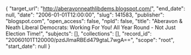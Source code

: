 {
  "target_url": "http://aberavonneathlibdems.blogspot.com/", 
  "end_date": null, 
  "date": "2006-01-01T12:00:00", 
  "slug": 141583, 
  "publisher": "blogspot.com", 
  "open_access": false, 
  "npld": false, 
  "title": "Aberavon & Neath Liberal Democrats: Working For You! All Year Round - Not Just Election Time!", 
  "subjects": [], 
  "collections": [], 
  "record_id": "20060101T120000/pzdJlmaRBEd479gtaL7wgA==", 
  "scope": "root", 
  "start_date": null
}

